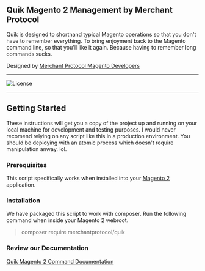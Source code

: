Quik Magento 2 Management by Merchant Protocol
--
Quik is designed to shorthand typical Magento operations so that you don't have to remember everything. To bring enjoyment back to the Magento command line, so that you'll like it again. Because having to remember long commands sucks. 

Designed by <a title='Magento Developers' href='https://merchantprotocol.com/'>Merchant Protocol Magento Developers</a>

* * *
![License](http://img.shields.io/:license-mit-blue.svg?style=flat-square)
* * *

## Getting Started

These instructions will get you a copy of the project up and running on your local machine for development and testing purposes. I would never recomend relying on any script like this in a production environment. You should be deploying with an atomic process which doesn't require manipulation anway. lol.

### Prerequisites

This script specifically works when installed into your [Magento 2](https://magento.com) application.

### Installation

We have packaged this script to work with composer. Run the following command when inside your Magento 2 webroot.

> composer require merchantprotocol/quik

### Review our Documentation

[Quik Magento 2 Command Documentation](https://merchant-protocol.gitbook.io/merchantprotocol-quik/)
